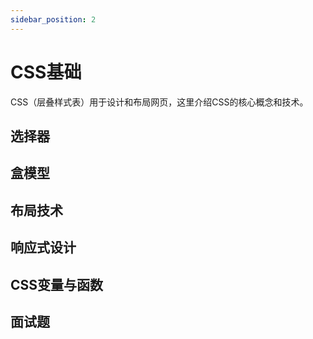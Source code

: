```yaml
---
sidebar_position: 2
---
```


# CSS基础

CSS（层叠样式表）用于设计和布局网页，这里介绍CSS的核心概念和技术。

## 选择器

## 盒模型

## 布局技术

## 响应式设计

## CSS变量与函数

## 面试题 